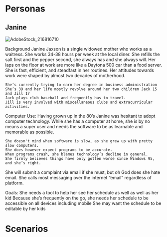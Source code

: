 # Personas
## Janine
![AdobeStock_216816710](https://user-images.githubusercontent.com/79026876/192636684-ca1f513e-c48a-491a-ad8d-095b1c7797dd.jpeg)

Background
	Janine Jaxson is a single widowed mother who works as a waitress.
	She works 34-38 hours per week at the local diner. 
	She refills the salt first and the pepper second, she always has and she always will. 
	Her laps on the floor at work are more like a Daytona 500 car than a food server. 
	She is fast, efficient, and steadfast in her routines. 
	Her attitudes towards work were shaped by almost two decades of motherhood.


	She’s currently trying to earn her degree in business administration
	She’s 39 and her life mostly revolve around her two children Jack 15 and Jill 17
	Jack plays club baseball and frequently has to travel.
	Jill is very involved with miscellaneous clubs and extracurricular activities.

Computer Use:
Having grown up in the 80’s Janine was hesitant to adopt computer technology.
While she has a computer at home, she is by no means a super user and needs the software to be as learnable and memorable as possible.

	She doesn't mind when software is slow, as she grew up with pretty slow computers. 
	She does however expect programs to be accurate. 
	When programs crash, she blames technology’s decline in general. 
	She firmly believes things have only gotten worse since Windows 95, and she’s right. 
She will submit a complaint via email if she must, but oh God does she hate email.
She calls most messaging over the internet “email” regardless of platform.  

Goals:
She needs a tool to help her see her schedule as well as well as her kid
Because she’s frequently on the go, she needs her schedule to be accessible on all devices including mobile
She may want the schedule to be editable by her kids



# Scenarios
